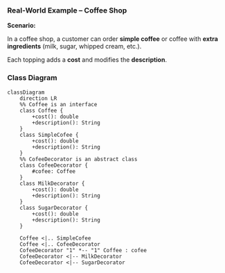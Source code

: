 ### Real-World Example – Coffee Shop

**Scenario:**

In a coffee shop, a customer can order **simple coffee** or coffee with **extra ingredients** (milk, sugar, whipped cream, etc.).

Each topping adds a **cost** and modifies the **description**.

### Class Diagram

```mermaid
classDiagram
    direction LR
    %% Coffee is an interface
    class Coffee {
        +cost(): double
        +description(): String
    }
    class SimpleCofee {
        +cost(): double
        +description(): String
    }
    %% CofeeDecorator is an abstract class
    class CofeeDecorator {
        #cofee: Coffee
    }
    class MilkDecorator {
        +cost(): double
        +description(): String
    }
    class SugarDecorator {
        +cost(): double
        +description(): String
    }

    Coffee <|.. SimpleCofee
    Coffee <|.. CofeeDecorator
    CofeeDecorator "1" *-- "1" Coffee : cofee
    CofeeDecorator <|-- MilkDecorator
    CofeeDecorator <|-- SugarDecorator
    
    
```